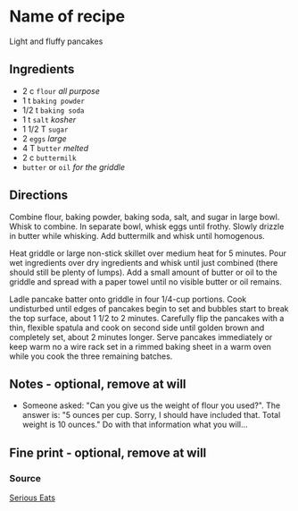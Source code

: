 Name of recipe
==

Light and fluffy pancakes

Ingredients
--

* 2 c `flour` *all purpose*
* 1 t `baking powder`
* 1/2 t `baking soda`
* 1 t `salt` *kosher*
* 1 1/2 T `sugar`
* 2 `eggs` *large*
* 4 T `butter` *melted*
* 2 c `buttermilk`
* `butter` or `oil` *for the griddle*

Directions
--

Combine flour, baking powder, baking soda, salt, and sugar in large bowl. Whisk
to combine. In separate bowl, whisk eggs until frothy. Slowly drizzle in butter
while whisking. Add buttermilk and whisk until homogenous.

Heat griddle or large non-stick skillet over medium heat for 5 minutes. Pour wet
ingredients over dry ingredients and whisk until just combined (there should
still be plenty of lumps). Add a small amount of butter or oil to the griddle
and spread with a paper towel until no visible butter or oil remains. 

Ladle pancake batter onto griddle in four 1/4-cup portions. Cook undisturbed
until edges of pancakes begin to set and bubbles start to break the top surface,
about 1 1/2 to 2 minutes. Carefully flip the pancakes with a thin, flexible
spatula and cook on second side until golden brown and completely set, about 2
minutes longer. Serve pancakes immediately or keep warm no a wire rack set in a
rimmed baking sheet in a warm oven while you cook the three remaining batches.

Notes - optional, remove at will
--

* Someone asked: "Can you give us the weight of flour you used?". The answer is: 
  "5 ounces per cup. Sorry, I should have included that. Total weight is 10
  ounces." Do with that information what you will...

Fine print - optional, remove at will
--

### Source

[Serious Eats](http://www.seriouseats.com/recipes/2010/06/light-and-fluffy-pancakes-recipe.html)
